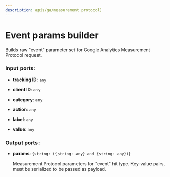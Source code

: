 ```yaml
---
description: apis/ga/measurement protocol]
---
```


# Event params builder

Builds raw "event" parameter set for Google Analytics Measurement Protocol request.

### Input ports:

* __tracking ID__: `any`


* __client ID__: `any`


* __category__: `any`


* __action__: `any`


* __label__: `any`


* __value__: `any`

### Output ports:

* __params__: `{string: ({string: any} and {string: any})}`

    Measurement Protocol parameters for "event" hit type. Key-value pairs, must be serialized to be passed as payload.

